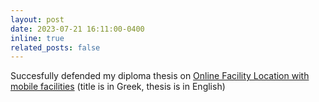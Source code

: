 ```yaml
---
layout: post
date: 2023-07-21 16:11:00-0400
inline: true
related_posts: false
---
```


Succesfully defended my diploma thesis on [Online Facility Location with mobile facilities](http://artemis.cslab.ece.ntua.gr:8080/jspui/handle/123456789/18779) (title is in Greek, thesis is in English)
